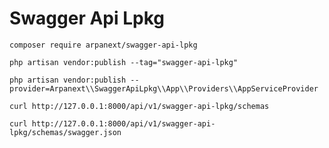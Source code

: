 # Swagger Api Lpkg

```shell script
composer require arpanext/swagger-api-lpkg
```

```shell script
php artisan vendor:publish --tag="swagger-api-lpkg"
```

```shell script
php artisan vendor:publish --provider=Arpanext\\SwaggerApiLpkg\\App\\Providers\\AppServiceProvider
```

```shell script
curl http://127.0.0.1:8000/api/v1/swagger-api-lpkg/schemas
```

```shell script
curl http://127.0.0.1:8000/api/v1/swagger-api-lpkg/schemas/swagger.json
```
